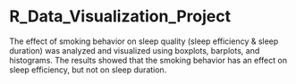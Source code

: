 # R_Data_Visualization_Project
The effect of smoking behavior on sleep quality (sleep efficiency &amp; sleep duration) was analyzed and visualized using boxplots, barplots, and histograms. The results showed that the smoking behavior has an effect on sleep efficiency, but not on sleep duration.
